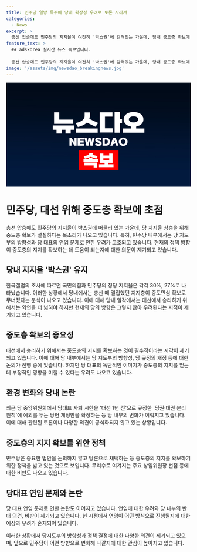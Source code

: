 ```yaml
---
title: 민주당 일방 독주에 당내 확장성 우려로 토론 사라져
categories:
  - News
excerpt: >
  총선 압승에도 민주당의 지지율이 여전히 '박스권'에 갇혀있는 가운데, 당내 중도층 확보에 대한 우려가 나오고 있다. 이재명 대표와 박찬대 원내대표를 중심으로 한 원내 운영이 강세를 보이지만, 리스크와 지도부의 소통 부족으로 불만이 늘어나고 있음. 이에 대선에서의 중도층 확보가 중요시되고 있으며, 민주당 내부에서는 당 지지율 상황과 중도민심 확보 간 균형을 찾아야 한다는 의견이 제기되고 있다. 만일 이 대표가 연임한다면, 민주당 내부에서는 '반(反) 개혁'이라는 낙인이 찍힐 우려도 있다. 현재 정책 의총에서도 당론으로 추진되는 법안이 부적절하다는 지적이 나오고 있으며, 당의 일방적인 움직임이 중도층 확보에 걸림돌이 될 수 있다는 우려도 나온다. 또한 이 대표의 '당대표 연임론'으로 관례가 깨졌다는 평가도 나오고 있음.
feature_text: >
  ## adskorea 실시간 뉴스 속보입니다.

  총선 압승에도 민주당의 지지율이 여전히 '박스권'에 갇혀있는 가운데, 당내 중도층 확보에 대한 우려가 나오고 있다. 이재명 대표와 박찬대 원내대표를 중심으로 한 원내 운영이 강세를 보이지만, 리스크와 지도부의 소통 부족으로 불만이 늘어나고 있음. 이에 대선에서의 중도층 확보가 중요시되고 있으며, 민주당 내부에서는 당 지지율 상황과 중도민심 확보 간 균형을 찾아야 한다는 의견이 제기되고 있다. 만일 이 대표가 연임한다면, 민주당 내부에서는 '반(反) 개혁'이라는 낙인이 찍힐 우려도 있다. 현재 정책 의총에서도 당론으로 추진되는 법안이 부적절하다는 지적이 나오고 있으며, 당의 일방적인 움직임이 중도층 확보에 걸림돌이 될 수 있다는 우려도 나온다. 또한 이 대표의 '당대표 연임론'으로 관례가 깨졌다는 평가도 나오고 있음.
image: '/assets/img/newsdao_breakingnews.jpg'
---
```


<p><img src="/assets/img/newsdao_breakingnews.jpg" alt="adskorea 속보" /></p>

<h1>민주당, 대선 위해 중도층 확보에 초점</h1>

<p data-ke-size="size16"></p>

<p>총선 압승에도 민주당의 지지율이 박스권에 머물러 있는 가운데, 당 지지율 상승을 위해 중도층 확보가 절실하다는 목소리가 나오고 있습니다. 특히, 민주당 내부에서는 당 지도부의 방향성과 당 대표의 연임 문제로 인한 우려가 고조되고 있습니다. 현재의 정책 방향이 중도층의 지지를 확보하는 데 도움이 되는지에 대한 의문이 제기되고 있습니다.</p>

<h2>당내 지지율 '박스권' 유지</h2>

<p data-ke-size="size16"></p>

<p>한국갤럽의 조사에 따르면 국민의힘과 민주당의 정당 지지율은 각각 30%, 27%로 나타났습니다. 이러한 상황에서 당내에서는 총선 때 결집했던 지지층이 중도민심 확보로 무너졌다는 분석이 나오고 있습니다. 이에 대해 당내 일각에서는 대선에서 승리하기 위해서는 외연을 더 넓혀야 하지만 현재의 당의 방향은 그렇지 않아 우려된다는 지적이 제기되고 있습니다.</p>

<h2>중도층 확보의 중요성</h2>

<p data-ke-size="size16"></p>

<p>대선에서 승리하기 위해서는 중도층의 지지를 확보하는 것이 필수적이라는 시각이 제기되고 있습니다. 이에 대해 당 내부에서는 당 지도부의 방향성, 당 규정의 개정 등에 대한 논의가 진행 중에 있습니다. 하지만 당 대표의 독단적인 이미지가 중도층의 지지를 얻는 데 부정적인 영향을 미칠 수 있다는 우려도 나오고 있습니다.</p>

<h2>환경 변화와 당내 논란</h2>

<p data-ke-size="size16"></p>

<p>최근 당 중앙위원회에서 당대표 사퇴 시한을 '대선 1년 전'으로 규정한 '당권·대권 분리 원칙'에 예외를 두는 당헌 개정안을 확정하는 등 당 내부의 변화가 이뤄지고 있습니다. 이에 대해 관련된 토론이나 다양한 의견이 공식화되지 않고 있는 상황입니다.</p>

<h2>중도층의 지지 확보를 위한 정책</h2>

<p data-ke-size="size16"></p>

<p>민주당은 중요한 법안을 논의하지 않고 당론으로 채택하는 등 중도층의 지지를 확보하기 위한 정책을 밟고 있는 것으로 보입니다. 무리수로 여겨지는 주요 상임위원장 선점 등에 대한 비판도 나오고 있습니다.</p>

<h2>당대표 연임 문제와 논란</h2>

<p data-ke-size="size16"></p>

<p>당 대표 연임 문제로 인한 논란도 이어지고 있습니다. 연임에 대한 우려와 당 내부의 반대 의견, 비판이 제기되고 있습니다. 현 시점에서 연임이 어떤 방식으로 진행될지에 대한 예상과 우려가 혼재되어 있습니다.</p>

<p>이러한 상황에서 당지도부의 방향성과 정책 결정에 대한 다양한 의견이 제기되고 있으며, 앞으로 민주당이 어떤 방향으로 변화해 나갈지에 대한 관심이 높아지고 있습니다.</p>


